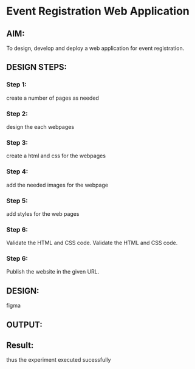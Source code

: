 # Event Registration Web Application

## AIM:
To design, develop and deploy a web application for event registration.

## DESIGN STEPS:

### Step 1:
create a number of pages as needed
### Step 2:
design the each webpages
### Step 3:
create a html and css for the webpages
### Step 4:
add the needed images for the webpage
### Step 5:
add styles for the web pages
### Step 6:
Validate the HTML and CSS code.
Validate the HTML and CSS code.

### Step 6:
Publish the website in the given URL.

## DESIGN:
figma
## OUTPUT:


## Result:
thus the experiment executed sucessfully
